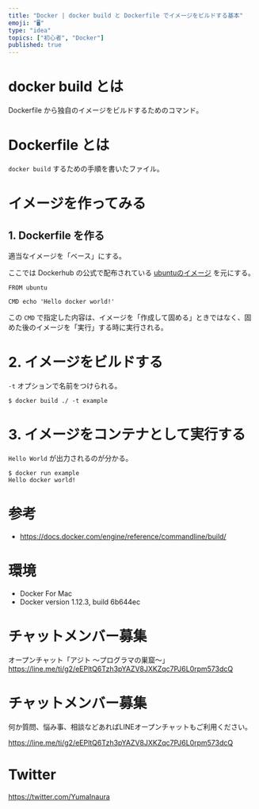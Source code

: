 ```yaml
---
title: "Docker | docker build と Dockerfile でイメージをビルドする基本"
emoji: "🖥"
type: "idea"
topics: ["初心者", "Docker"]
published: true
---
```


# docker build とは

Dockerfile から独自のイメージをビルドするためのコマンド。

# Dockerfile とは

`docker build` するための手順を書いたファイル。

# イメージを作ってみる

## 1. Dockerfile を作る

適当なイメージを「ベース」にする。

ここでは Dockerhub の公式で配布されている [ubuntuのイメージ](https://hub.docker.com/_/ubuntu/) を元にする。

```:./docker-build/Dockerfile
FROM ubuntu

CMD echo 'Hello docker world!'
```

この `CMD` で指定した内容は、イメージを「作成して固める」ときではなく、固めた後のイメージを「実行」する時に実行される。


# 2. イメージをビルドする

`-t` オプションで名前をつけられる。

`$ docker build ./ -t example`


# 3. イメージをコンテナとして実行する

`Hello World` が出力されるのが分かる。

```
$ docker run example
Hello docker world!
```

# 参考

- https://docs.docker.com/engine/reference/commandline/build/


# 環境

- Docker For Mac
- Docker version 1.12.3, build 6b644ec


# チャットメンバー募集

オープンチャット「アジト 〜プログラマの巣窟〜」
https://line.me/ti/g2/eEPltQ6Tzh3pYAZV8JXKZqc7PJ6L0rpm573dcQ



<!-- Update From Qiita API -->

# チャットメンバー募集


何か質問、悩み事、相談などあればLINEオープンチャットもご利用ください。

https://line.me/ti/g2/eEPltQ6Tzh3pYAZV8JXKZqc7PJ6L0rpm573dcQ





# Twitter


https://twitter.com/YumaInaura


<!-- Update From Qiita API -->


